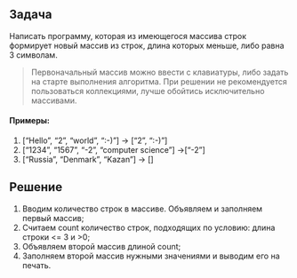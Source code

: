 ## Задача 
Написать программу, которая из имеющегося массива строк формирует новый массив из строк, длина которых меньше, либо равна 3 символам.  
>Первоначальный массив можно ввести с клавиатуры, 
либо задать на старте выполнения алгоритма.  При решении не рекомендуется пользоваться коллекциями, лучше обойтись исключительно массивами.
#### Примеры:
1. [“Hello”, “2”, “world”, “:-)”]  →  [“2”, “:-)”]
2. [“1234”, “1567”, “-2”, “computer science”]  →[“-2”]
3. [“Russia”, “Denmark”, “Kazan”]  →  []
## Решение
1. Вводим количество строк в массиве. Объявляем и заполняем первый массив;
2. Считаем count количество строк, подходящих по условию: длина строки <= 3 и >0;
3. Объявляем второй массив длиной count;
4. Заполняем второй массив нужными значениями и выводим его на печать.